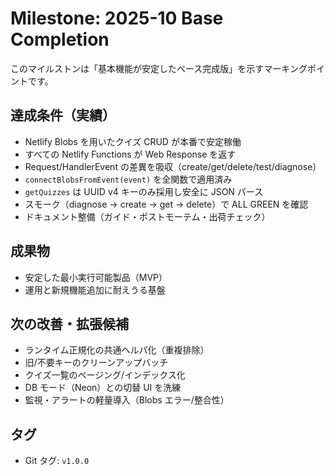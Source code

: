 # Milestone: 2025-10 Base Completion

このマイルストンは「基本機能が安定したベース完成版」を示すマーキングポイントです。

## 達成条件（実績）
- Netlify Blobs を用いたクイズ CRUD が本番で安定稼働
- すべての Netlify Functions が Web Response を返す
- Request/HandlerEvent の差異を吸収（create/get/delete/test/diagnose）
- `connectBlobsFromEvent(event)` を全関数で適用済み
- `getQuizzes` は UUID v4 キーのみ採用し安全に JSON パース
- スモーク（diagnose → create → get → delete）で ALL GREEN を確認
- ドキュメント整備（ガイド・ポストモーテム・出荷チェック）

## 成果物
- 安定した最小実行可能製品（MVP）
- 運用と新規機能追加に耐えうる基盤

## 次の改善・拡張候補
- ランタイム正規化の共通ヘルパ化（重複排除）
- 旧/不要キーのクリーンアップバッチ
- クイズ一覧のページング/インデックス化
- DB モード（Neon）との切替 UI を洗練
- 監視・アラートの軽量導入（Blobs エラー/整合性）

## タグ
- Git タグ: `v1.0.0`
